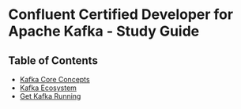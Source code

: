 # Confluent Certified Developer for Apache Kafka - Study Guide

## Table of Contents
- [Kafka Core Concepts](CoreConcepts.md)
- [Kafka Ecosystem](KafkaEcosystem.md)
- [Get Kafka Running](GetKafkaRunning.md)

